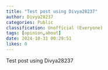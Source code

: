```yaml
---
title: "Test post using Divya28237"
author: Divya28237
categories: Public
classification: Unofficial (Everyone)
tags: [opinion,about]
date: 2024-10-31 00:29:51 
likes: 0
---
```


Test post using Divya28237